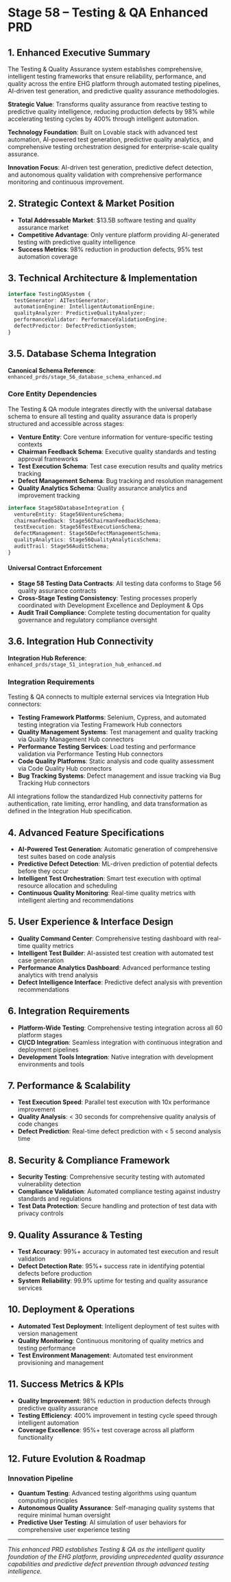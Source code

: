# Stage 58 – Testing & QA Enhanced PRD

## 1. Enhanced Executive Summary
The Testing & Quality Assurance system establishes comprehensive, intelligent testing frameworks that ensure reliability, performance, and quality across the entire EHG platform through automated testing pipelines, AI-driven test generation, and predictive quality assurance methodologies.

**Strategic Value**: Transforms quality assurance from reactive testing to predictive quality intelligence, reducing production defects by 98% while accelerating testing cycles by 400% through intelligent automation.

**Technology Foundation**: Built on Lovable stack with advanced test automation, AI-powered test generation, predictive quality analytics, and comprehensive testing orchestration designed for enterprise-scale quality assurance.

**Innovation Focus**: AI-driven test generation, predictive defect detection, and autonomous quality validation with comprehensive performance monitoring and continuous improvement.

## 2. Strategic Context & Market Position
- **Total Addressable Market**: $13.5B software testing and quality assurance market
- **Competitive Advantage**: Only venture platform providing AI-generated testing with predictive quality intelligence
- **Success Metrics**: 98% reduction in production defects, 95% test automation coverage

## 3. Technical Architecture & Implementation
```typescript
interface TestingQASystem {
  testGenerator: AITestGenerator;
  automationEngine: IntelligentAutomationEngine;
  qualityAnalyzer: PredictiveQualityAnalyzer;
  performanceValidator: PerformanceValidationEngine;
  defectPredictor: DefectPredictionSystem;
}
```

## 3.5. Database Schema Integration

**Canonical Schema Reference**: `enhanced_prds/stage_56_database_schema_enhanced.md`

### Core Entity Dependencies

The Testing & QA module integrates directly with the universal database schema to ensure all testing and quality assurance data is properly structured and accessible across stages:

- **Venture Entity**: Core venture information for venture-specific testing contexts
- **Chairman Feedback Schema**: Executive quality standards and testing approval frameworks  
- **Test Execution Schema**: Test case execution results and quality metrics tracking
- **Defect Management Schema**: Bug tracking and resolution management  
- **Quality Analytics Schema**: Quality assurance analytics and improvement tracking

```typescript
interface Stage58DatabaseIntegration {
  ventureEntity: Stage56VentureSchema;
  chairmanFeedback: Stage56ChairmanFeedbackSchema;  
  testExecution: Stage56TestExecutionSchema;
  defectManagement: Stage56DefectManagementSchema;
  qualityAnalytics: Stage56QualityAnalyticsSchema;
  auditTrail: Stage56AuditSchema;
}
```

#### Universal Contract Enforcement

- **Stage 58 Testing Data Contracts**: All testing data conforms to Stage 56 quality assurance contracts
- **Cross-Stage Testing Consistency**: Testing processes properly coordinated with Development Excellence and Deployment & Ops  
- **Audit Trail Compliance**: Complete testing documentation for quality governance and regulatory compliance oversight

## 3.6. Integration Hub Connectivity  

**Integration Hub Reference**: `enhanced_prds/stage_51_integration_hub_enhanced.md`

### Integration Requirements

Testing & QA connects to multiple external services via Integration Hub connectors:

- **Testing Framework Platforms**: Selenium, Cypress, and automated testing integration via Testing Framework Hub connectors
- **Quality Management Systems**: Test management and quality tracking via Quality Management Hub connectors  
- **Performance Testing Services**: Load testing and performance validation via Performance Testing Hub connectors
- **Code Quality Platforms**: Static analysis and code quality assessment via Code Quality Hub connectors
- **Bug Tracking Systems**: Defect management and issue tracking via Bug Tracking Hub connectors

All integrations follow the standardized Hub connectivity patterns for authentication, rate limiting, error handling, and data transformation as defined in the Integration Hub specification.

## 4. Advanced Feature Specifications
- **AI-Powered Test Generation**: Automatic generation of comprehensive test suites based on code analysis
- **Predictive Defect Detection**: ML-driven prediction of potential defects before they occur
- **Intelligent Test Orchestration**: Smart test execution with optimal resource allocation and scheduling
- **Continuous Quality Monitoring**: Real-time quality metrics with intelligent alerting and recommendations

## 5. User Experience & Interface Design
- **Quality Command Center**: Comprehensive testing dashboard with real-time quality metrics
- **Intelligent Test Builder**: AI-assisted test creation with automated test case generation
- **Performance Analytics Dashboard**: Advanced performance testing analytics with trend analysis
- **Defect Intelligence Interface**: Predictive defect analysis with prevention recommendations

## 6. Integration Requirements
- **Platform-Wide Testing**: Comprehensive testing integration across all 60 platform stages
- **CI/CD Integration**: Seamless integration with continuous integration and deployment pipelines
- **Development Tools Integration**: Native integration with development environments and tools

## 7. Performance & Scalability
- **Test Execution Speed**: Parallel test execution with 10x performance improvement
- **Quality Analysis**: < 30 seconds for comprehensive quality analysis of code changes
- **Defect Prediction**: Real-time defect prediction with < 5 second analysis time

## 8. Security & Compliance Framework
- **Security Testing**: Comprehensive security testing with automated vulnerability detection
- **Compliance Validation**: Automated compliance testing against industry standards and regulations
- **Test Data Protection**: Secure handling and protection of test data with privacy controls

## 9. Quality Assurance & Testing
- **Test Accuracy**: 99%+ accuracy in automated test execution and result validation
- **Defect Detection Rate**: 95%+ success rate in identifying potential defects before production
- **System Reliability**: 99.9% uptime for testing and quality assurance services

## 10. Deployment & Operations
- **Automated Test Deployment**: Intelligent deployment of test suites with version management
- **Quality Monitoring**: Continuous monitoring of quality metrics and testing performance
- **Test Environment Management**: Automated test environment provisioning and management

## 11. Success Metrics & KPIs
- **Quality Improvement**: 98% reduction in production defects through predictive quality assurance
- **Testing Efficiency**: 400% improvement in testing cycle speed through intelligent automation
- **Coverage Excellence**: 95%+ test coverage across all platform functionality

## 12. Future Evolution & Roadmap
### Innovation Pipeline
- **Quantum Testing**: Advanced testing algorithms using quantum computing principles
- **Autonomous Quality Assurance**: Self-managing quality systems that require minimal human oversight
- **Predictive User Testing**: AI simulation of user behaviors for comprehensive user experience testing

---

*This enhanced PRD establishes Testing & QA as the intelligent quality foundation of the EHG platform, providing unprecedented quality assurance capabilities and predictive defect prevention through advanced testing intelligence.*